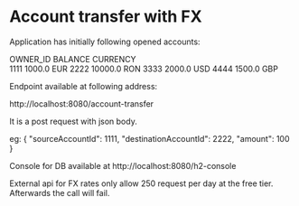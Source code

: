 # Account transfer with FX

Application has initially following opened accounts:


OWNER_ID  	BALANCE  	CURRENCY  
1111	    1000.0	         EUR
2222	    10000.0	         RON
3333	    2000.0	         USD
4444	    1500.0	         GBP

Endpoint available at following address:

http://localhost:8080/account-transfer

It is a post request with json body.

eg:
{
"sourceAccountId": 1111,
"destinationAccountId": 2222,
"amount": 100
}

Console for DB available at http://localhost:8080/h2-console

External api for FX rates only allow 250 request per day at the free tier.
Afterwards the call will fail.
